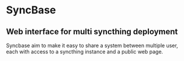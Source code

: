 SyncBase
========

Web interface for multi syncthing deployment
--------------------------------------------

Syncbase aim to make it easy to share a system between multiple user,
each with access to a syncthing instance and a public web page.

